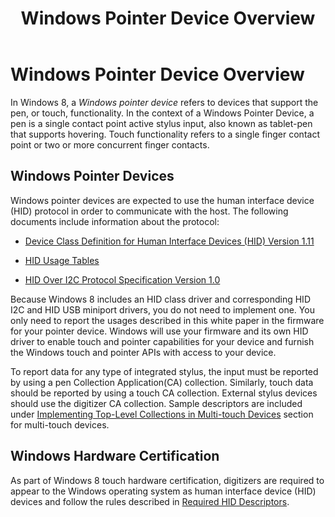 ﻿---
title: Windows Pointer Device Overview
description: In Windows 8, a Windows pointer device refers to devices that support the pen, or touch, functionality.
ms.assetid: EC4BA3B0-F9B0-497C-9B71-97E415DFB45D
---

# Windows Pointer Device Overview


In Windows 8, a *Windows pointer device* refers to devices that support the pen, or touch, functionality. In the context of a Windows Pointer Device, a pen is a single contact point active stylus input, also known as tablet-pen that supports hovering. Touch functionality refers to a single finger contact point or two or more concurrent finger contacts.

## <span id="windows_pointer_devices"></span><span id="WINDOWS_POINTER_DEVICES"></span>Windows Pointer Devices


Windows pointer devices are expected to use the human interface device (HID) protocol in order to communicate with the host. The following documents include information about the protocol:

-   [Device Class Definition for Human Interface Devices (HID) Version 1.11](http://www.usb.org/developers/hidpage/HID1_11.pdf)

-   [HID Usage Tables](http://www.usb.org/developers/hidpage/Hut1_12v2.pdf)

-   [HID Over I2C Protocol Specification Version 1.0](http://msdn.microsoft.com/library/windows/hardware/hh852380)

Because Windows 8 includes an HID class driver and corresponding HID I2C and HID USB miniport drivers, you do not need to implement one. You only need to report the usages described in this white paper in the firmware for your pointer device. Windows will use your firmware and its own HID driver to enable touch and pointer capabilities for your device and furnish the Windows touch and pointer APIs with access to your device.

To report data for any type of integrated stylus, the input must be reported by using a pen Collection Application(CA) collection. Similarly, touch data should be reported by using a touch CA collection. External stylus devices should use the digitizer CA collection. Sample descriptors are included under [Implementing Top-Level Collections in Multi-touch Devices](implementing-top-level-collections-in-multitouch-devices.md) section for multi-touch devices.

## <span id="windows_hardware_certification"></span><span id="WINDOWS_HARDWARE_CERTIFICATION"></span>Windows Hardware Certification


As part of Windows 8 touch hardware certification, digitizers are required to appear to the Windows operating system as human interface device (HID) devices and follow the rules described in [Required HID Descriptors](required-descriptors.md#required_hid_descriptors).

 

 




